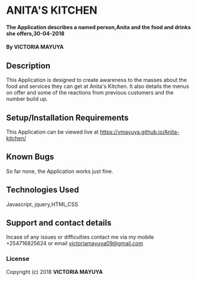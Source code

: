 # ANITA'S KITCHEN
#### The Application describes a named person,Anita and the food and drinks she offers,30-04-2018
#### By **VICTORIA MAYUYA**
## Description
This Application is designed to create awareness to the masses about the food and services they can get at Anita's Kitchen.
It also details the menus on offer and some of the reactions from previous customers and the number build up.
## Setup/Installation Requirements
This Application can be viewed live at https://vmayuya.github.io/Anita-kitchen/
## Known Bugs
So far none, the Application works just fine.
## Technologies Used
Javascript, jquery,HTML,CSS
## Support and contact details
Incase of any issues or difficulties contact me via my mobile +254716825624 or email victoriamayuya09@gmail.com
### License
Copyright (c) 2018 **VICTORIA MAYUYA**
